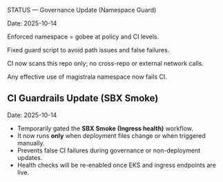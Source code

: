 STATUS — Governance Update (Namespace Guard)

Date: 2025-10-14

Enforced namespace = gobee at policy and CI levels.

Fixed guard script to avoid path issues and false failures.

CI now scans this repo only; no cross-repo or external network calls.

Any effective use of magistrala namespace now fails CI.

## CI Guardrails Update (SBX Smoke)

Date: 2025-10-14

- Temporarily gated the **SBX Smoke (Ingress health)** workflow.
- It now runs **only** when deployment files change or when triggered manually.
- Prevents false CI failures during governance or non-deployment updates.
- Health checks will be re-enabled once EKS and ingress endpoints are live.
